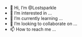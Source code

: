 - 👋 Hi, I’m @Lostsparkle
- 👀 I’m interested in ...
- 🌱 I’m currently learning ...
- 💞️ I’m looking to collaborate on ...
- 📫 How to reach me ...

<!---
Lostsparkle/Lostsparkle is a ✨ special ✨ repository because its `README.md` (this file) appears on your GitHub profile.
You can click the Preview link to take a look at your changes.
--->
